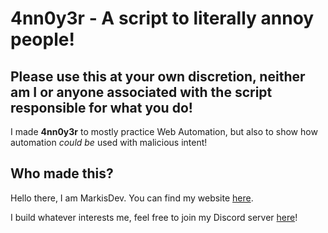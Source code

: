 # 4nn0y3r - A script to literally annoy people!

## Please use this at your own discretion, neither am I or anyone associated with the script responsible for what you do!

I made **4nn0y3r** to mostly practice Web Automation, but also to show how automation _could be_ used with malicious intent!

## Who made this?
Hello there, I am MarkisDev.
You can find my website [here](https://markis.dev).

I build whatever interests me, feel free to join my Discord server [here](https://discord.io/dev)!

